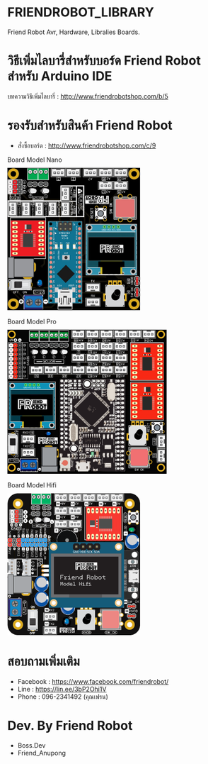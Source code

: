# FRIENDROBOT_LIBRARY
Friend Robot Avr, Hardware, Libralies Boards.

# วิธีเพิ่มไลบารี่สำหรับบอร์ด Friend Robot สำหรับ Arduino IDE
บทความวิธีเพิ่มไลบารี่ : http://www.friendrobotshop.com/b/5

# รองรับสำหรับสินค้า Friend Robot 
- สั่งซื้อบอร์ด : http://www.friendrobotshop.com/c/9

Board Model Nano
<br>
<img class="img-fluid" src="./img/Model%20Nano.jpg" alt="modelnano" width="300px" style="margin-top: 10px;">
<br>

Board Model Pro
<br>
<img class="img-fluid" src="img/model_pro.png" alt="modelpro" width="360px" style="margin-top: 10px;">
<br>

Board Model Hifi
<br>
<img class="img-fluid" src="./img/Board Model Hifi.png" alt="modelHifi" width="300px" style="margin-top: 10px;">
<br>

# สอบถามเพิ่มเติม
- Facebook : https://www.facebook.com/friendrobot/
- Line : https://lin.ee/3bP2Ohi1V
- Phone : 096-2341492 (คุณเฟรน)

# Dev. By Friend Robot
- Boss.Dev
- Friend_Anupong

